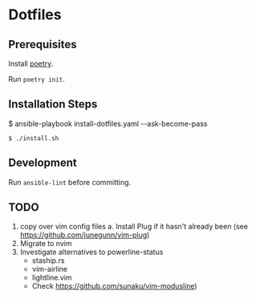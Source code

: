 # Dotfiles #

## Prerequisites

Install [poetry](https://python-poetry.org/docs/).

Run `poetry init`.

## Installation Steps ##

$ ansible-playbook install-dotfiles.yaml --ask-become-pass

`$ ./install.sh`

## Development

Run `ansible-lint` before committing.

## TODO ##

1. copy over vim config files
    a. Install Plug if it hasn't already been (see https://github.com/junegunn/vim-plug)
2. Migrate to nvim
3. Investigate alternatives to powerline-status
    - staship.rs
    - vim-airline
    - lightline.vim
    - Check https://github.com/sunaku/vim-modusline)
